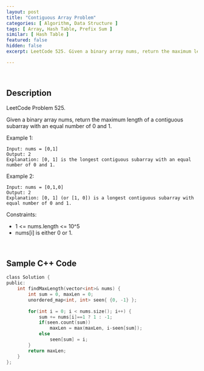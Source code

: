 ```yaml
---
layout: post
title: "Contiguous Array Problem"
categories: [ Algorithm, Data Structure ]
tags: [ Array, Hash Table, Prefix Sum ]
similar: [ Hash Table ]
featured: false
hidden: false
excerpt: LeetCode 525. Given a binary array nums, return the maximum length of a contiguous subarray with an equal number of 0 and 1.

---
```


<br />

## Description

LeetCode Problem 525.

Given a binary array nums, return the maximum length of a contiguous subarray with an equal number of 0 and 1.

Example 1:
```
Input: nums = [0,1]
Output: 2
Explanation: [0, 1] is the longest contiguous subarray with an equal number of 0 and 1.
```

Example 2:
```
Input: nums = [0,1,0]
Output: 2
Explanation: [0, 1] (or [1, 0]) is a longest contiguous subarray with equal number of 0 and 1.
```

Constraints:
* 1 <= nums.length <= 10^5
* nums[i] is either 0 or 1.

<br />

## Sample C++ Code


```c
class Solution {
public:
    int findMaxLength(vector<int>& nums) {
        int sum = 0, maxLen = 0;
        unordered_map<int, int> seen{ {0, -1} };
        
        for(int i = 0; i < nums.size(); i++) {
            sum += nums[i]==1 ? 1 : -1;
            if(seen.count(sum)) 
                maxLen = max(maxLen, i-seen[sum]);
            else 
                seen[sum] = i;
        }
        return maxLen;
    }
};
```


